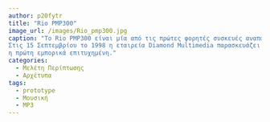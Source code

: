```yaml
---
author: p20fytr
title: "Rio PMP300"
image_url: /images/Rio_pmp300.jpg
caption: "Το Rio PMP300 είναι μία από τις πρώτες φορητές συσκευές αναπαραγωγής MP3 ψηφιακού ήχου .
Στις 15 Σεπτεμβρίου το 1998 η εταιρεία Diamond Multimedia παρασκευάζει την συσκευή όπου είναι και 
η πρώτη εμπορικά επιτυχημένη."
categories:
  - Μελέτη Περίπτωσης
  - Αρχέτυπα
tags:
  - prototype
  - Μουσική
  - MP3
---
```


